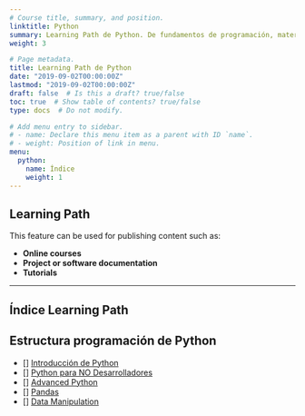 ```yaml
---
# Course title, summary, and position.
linktitle: Python
summary: Learning Path de Python. De fundamentos de programación, material de Python básico hasta avaznado, web app en Flask y Django.
weight: 3

# Page metadata.
title: Learning Path de Python
date: "2019-09-02T00:00:00Z"
lastmod: "2019-09-02T00:00:00Z"
draft: false  # Is this a draft? true/false
toc: true  # Show table of contents? true/false
type: docs  # Do not modify.

# Add menu entry to sidebar.
# - name: Declare this menu item as a parent with ID `name`.
# - weight: Position of link in menu.
menu:
  python:
    name: Índice
    weight: 1
---
```


## Learning Path

This feature can be used for publishing content such as:

* **Online courses**
* **Project or software documentation**
* **Tutorials**


***

## Índice Learning Path


## Estructura programación de Python


- [] [Introducción de Python](py101)
- [] [Python para NO Desarrolladores](https://wiki.python.org/moin/BeginnersGuide/NonProgrammers)
- [] [Advanced Python](py201)
- [] [Pandas](pandas)
- [] [Data Manipulation](data-manipulation)
